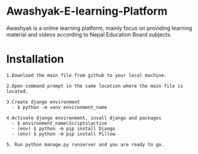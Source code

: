 # Awashyak-E-learning-Platform
Awashyak  is a online learning platform, mainly focus on providing learning material and videos according to Nepal Education Board subjects.

# Installation
```
1.Download the main file from github to your local machine.

2.Open command prompt in the same location where the main file is located.

3.Create django environment
  - $ python -m venv environment_name
  
4.Activate django environment, insall django and packages
  - $ environment_name\Scripts\active
  - (env) $ python -m pip install Django
  - (env) $ python -m pip install Pillow
  
5. Run python manage.py runserver and you are ready to go.
 
```

